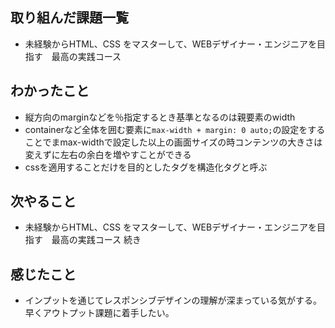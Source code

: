 ## 取り組んだ課題一覧 
- 未経験からHTML、CSS をマスターして、WEBデザイナー・エンジニアを目指す　最高の実践コース
## わかったこと
- 縦方向のmarginなどを％指定するとき基準となるのは親要素のwidth
- containerなど全体を囲む要素に`max-width + margin: 0 auto;`の設定をすることでまmax-widthで設定した以上の画面サイズの時コンテンツの大きさは変えずに左右の余白を増やすことができる
- cssを適用することだけを目的としたタグを構造化タグと呼ぶ
## 次やること  
- 未経験からHTML、CSS をマスターして、WEBデザイナー・エンジニアを目指す　最高の実践コース 続き
## 感じたこと 
- インプットを通じてレスポンシブデザインの理解が深まっている気がする。早くアウトプット課題に着手したい。